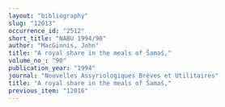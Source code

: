 ```yaml
---
layout: "bibliography"
slug: "12013"
occurrence_id: "2512"
short_title: "NABU 1994/90"
author: "MacGinnis, John"
title: "A royal share in the meals of Šamaš,"
volume_no_: "90"
publication_year: "1994"
journal: "Nouvelles Assyriologiques Brèves et Utilitaires"
title: "A royal share in the meals of Šamaš,"
previous_item: "12016"
---
```

